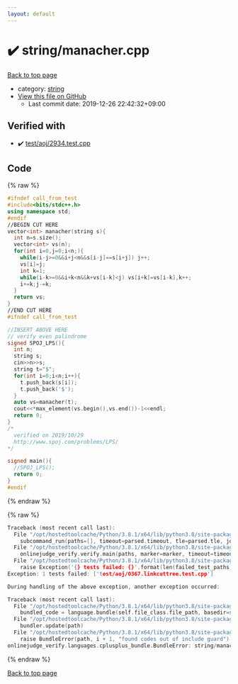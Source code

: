```yaml
---
layout: default
---
```


<!-- mathjax config similar to math.stackexchange -->
<script type="text/javascript" async
  src="https://cdnjs.cloudflare.com/ajax/libs/mathjax/2.7.5/MathJax.js?config=TeX-MML-AM_CHTML">
</script>
<script type="text/x-mathjax-config">
  MathJax.Hub.Config({
    TeX: { equationNumbers: { autoNumber: "AMS" }},
    tex2jax: {
      inlineMath: [ ['$','$'] ],
      processEscapes: true
    },
    "HTML-CSS": { matchFontHeight: false },
    displayAlign: "left",
    displayIndent: "2em"
  });
</script>

<script type="text/javascript" src="https://cdnjs.cloudflare.com/ajax/libs/jquery/3.4.1/jquery.min.js"></script>
<script src="https://cdn.jsdelivr.net/npm/jquery-balloon-js@1.1.2/jquery.balloon.min.js" integrity="sha256-ZEYs9VrgAeNuPvs15E39OsyOJaIkXEEt10fzxJ20+2I=" crossorigin="anonymous"></script>
<script type="text/javascript" src="../../assets/js/copy-button.js"></script>
<link rel="stylesheet" href="../../assets/css/copy-button.css" />


# :heavy_check_mark: string/manacher.cpp

<a href="../../index.html">Back to top page</a>

* category: <a href="../../index.html#b45cffe084dd3d20d928bee85e7b0f21">string</a>
* <a href="{{ site.github.repository_url }}/blob/master/string/manacher.cpp">View this file on GitHub</a>
    - Last commit date: 2019-12-26 22:42:32+09:00




## Verified with

* :heavy_check_mark: <a href="../../verify/test/aoj/2934.test.cpp.html">test/aoj/2934.test.cpp</a>


## Code

<a id="unbundled"></a>
{% raw %}
```cpp
#ifndef call_from_test
#include<bits/stdc++.h>
using namespace std;
#endif
//BEGIN CUT HERE
vector<int> manacher(string s){
  int n=s.size();
  vector<int> vs(n);
  for(int i=0,j=0;i<n;){
    while(i-j>=0&&i+j<n&&s[i-j]==s[i+j]) j++;
    vs[i]=j;
    int k=1;
    while(i-k>=0&&i+k<n&&k+vs[i-k]<j) vs[i+k]=vs[i-k],k++;
    i+=k;j-=k;
  }
  return vs;
}
//END CUT HERE
#ifndef call_from_test

//INSERT ABOVE HERE
// verify even palindrome
signed SPOJ_LPS(){
  int n;
  string s;
  cin>>n>>s;
  string t="$";
  for(int i=0;i<n;i++){
    t.push_back(s[i]);
    t.push_back('$');
  }
  auto vs=manacher(t);
  cout<<*max_element(vs.begin(),vs.end())-1<<endl;
  return 0;
}
/*
  verified on 2019/10/29
  http://www.spoj.com/problems/LPS/
*/

signed main(){
  //SPOJ_LPS();
  return 0;
}
#endif

```
{% endraw %}

<a id="bundled"></a>
{% raw %}
```cpp
Traceback (most recent call last):
  File "/opt/hostedtoolcache/Python/3.8.1/x64/lib/python3.8/site-packages/onlinejudge_verify/main.py", line 186, in main
    subcommand_run(paths=[], timeout=parsed.timeout, tle=parsed.tle, jobs=parsed.jobs)
  File "/opt/hostedtoolcache/Python/3.8.1/x64/lib/python3.8/site-packages/onlinejudge_verify/main.py", line 64, in subcommand_run
    onlinejudge_verify.verify.main(paths, marker=marker, timeout=timeout, tle=tle, jobs=jobs)
  File "/opt/hostedtoolcache/Python/3.8.1/x64/lib/python3.8/site-packages/onlinejudge_verify/verify.py", line 133, in main
    raise Exception('{} tests failed: {}'.format(len(failed_test_paths), [str(path.relative_to(pathlib.Path.cwd())) for path in failed_test_paths]))
Exception: 1 tests failed: ['test/aoj/0367.linkcuttree.test.cpp']

During handling of the above exception, another exception occurred:

Traceback (most recent call last):
  File "/opt/hostedtoolcache/Python/3.8.1/x64/lib/python3.8/site-packages/onlinejudge_verify/docs.py", line 347, in write_contents
    bundled_code = language.bundle(self.file_class.file_path, basedir=self.cpp_source_path)
  File "/opt/hostedtoolcache/Python/3.8.1/x64/lib/python3.8/site-packages/onlinejudge_verify/languages/cplusplus.py", line 63, in bundle
    bundler.update(path)
  File "/opt/hostedtoolcache/Python/3.8.1/x64/lib/python3.8/site-packages/onlinejudge_verify/languages/cplusplus_bundle.py", line 151, in update
    raise BundleError(path, i + 1, "found codes out of include guard")
onlinejudge_verify.languages.cplusplus_bundle.BundleError: string/manacher.cpp: line 5: found codes out of include guard

```
{% endraw %}

<a href="../../index.html">Back to top page</a>


